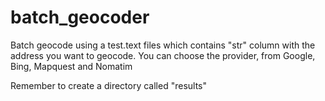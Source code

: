 # batch_geocoder
Batch geocode using a test.text files which contains "str" column with the address you want to geocode. You can choose the provider, from Google, Bing, Mapquest and Nomatim

Remember to create a directory called "results"
